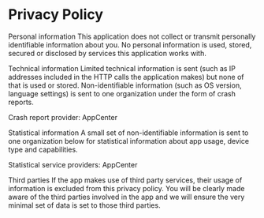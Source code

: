 # Privacy Policy

Personal information
This application does not collect or transmit personally identifiable information about you. No personal information is used, stored, secured or disclosed by services this application works with.

Technical information
Limited technical information is sent (such as IP addresses included in the HTTP calls the application makes) but none of that is used or stored. Non-identifiable information (such as OS version, language settings) is sent to one organization under the form of crash reports.

Crash report provider: AppCenter

Statistical information
A small set of non-identifiable information is sent to one organization below for statistical information about app usage, device type and capabilities.

Statistical service providers: AppCenter

Third parties
If the app makes use of third party services, their usage of information is excluded from this privacy policy. You will be clearly made aware of the third parties involved in the app and we will ensure the very minimal set of data is set to those third parties.
